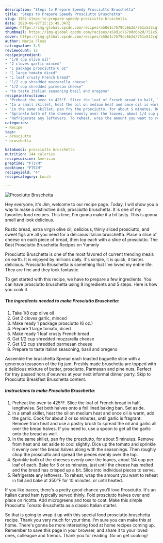 ```yaml
---
description: "Steps to Prepare Speedy Prosciutto Bruschetta"
title: "Steps to Prepare Speedy Prosciutto Bruschetta"
slug: 1561-steps-to-prepare-speedy-prosciutto-bruschetta
date: 2020-06-07T15:15:49.347Z
image: https://img-global.cpcdn.com/recipes/a58d1c7679dc6b2d/751x532cq70/prosciutto-bruschetta-recipe-main-photo.jpg
thumbnail: https://img-global.cpcdn.com/recipes/a58d1c7679dc6b2d/751x532cq70/prosciutto-bruschetta-recipe-main-photo.jpg
cover: https://img-global.cpcdn.com/recipes/a58d1c7679dc6b2d/751x532cq70/prosciutto-bruschetta-recipe-main-photo.jpg
author: Maria Floyd
ratingvalue: 3.5
reviewcount: 12
recipeingredient:
- "1/8 cup olive oil"
- "2 cloves garlic minced"
- "1 package prosciutto 6 oz"
- "1 large tomato diced"
- "1 loaf crusty French bread"
- "1/2 cup shredded mozzarella cheese"
- "1/2 cup shredded parmesan cheese"
- "to taste Italian seasoning basil and oregeno"
recipeinstructions:
- "Preheat the oven to 425°F. Slice the loaf of French bread in half, lengthwise. Set both halves onto a foil lined baking ban. Set aside."
- "In a small skillet, heat the oil on medium heat and once oil is warm, add the garlic. Cook for about 2 or so minutes, until garlic is fragrant. Remove from heat and use a pastry brush to spread the oil and garlic all over the bread halves. If you need to, use a spoon to get all the garlic onto the bread as well."
- "In the same skillet, pan fry the prosciutto, for about 5 minutes. Remove from heat and set aside to cool slightly. Dice up the tomato and sprinkle it evenly over the bread halves along with the seasonings. Then roughly chop the prosciutto and spread the pieces evenly over the top."
- "Sprinkle both of the cheeses evenly over the loaves, about 1/4 cup per loaf of each. Bake for 5 or so minutes, just until the cheese has melted and the bread has crisped up a bit. Slice into individual pieces to serve."
- "Refrigerate any leftovers. To reheat, wrap the amount you want to reheat in foil and bake at 350°F for 10 minutes, or until heated."
categories:
- Recipe
tags:
- prosciutto
- bruschetta

katakunci: prosciutto bruschetta 
nutrition: 144 calories
recipecuisine: American
preptime: "PT37M"
cooktime: "PT57M"
recipeyield: "4"
recipecategory: Lunch

---
```



![Prosciutto Bruschetta](https://img-global.cpcdn.com/recipes/a58d1c7679dc6b2d/751x532cq70/prosciutto-bruschetta-recipe-main-photo.jpg)

Hey everyone, it's Jim, welcome to our recipe page. Today, I will show you a way to make a distinctive dish, prosciutto bruschetta. It is one of my favorites food recipes. This time, I'm gonna make it a bit tasty. This is gonna smell and look delicious.

Rustic bread, extra virgin olive oil, delicious, thinly sliced prosciutto, and sweet figs are all you need for a delicious Italian bruschetta. Place a slice of cheese on each piece of bread, then top each with a slice of prosciutto. The Best Prosciutto Bruschetta Recipes on Yummly

Prosciutto Bruschetta is one of the most favored of current trending meals on earth. It is enjoyed by millions daily. It's simple, it is quick, it tastes delicious. Prosciutto Bruschetta is something that I've loved my entire life. They are fine and they look fantastic.


To get started with this recipe, we have to prepare a few ingredients. You can have prosciutto bruschetta using 8 ingredients and 5 steps. Here is how you cook it.

<!--inarticleads1-->

##### The ingredients needed to make Prosciutto Bruschetta:

1. Take 1/8 cup olive oil
1. Get 2 cloves garlic, minced
1. Make ready 1 package prosciutto (6 oz.)
1. Prepare 1 large tomato, diced
1. Make ready 1 loaf crusty French bread
1. Get 1/2 cup shredded mozzarella cheese
1. Get 1/2 cup shredded parmesan cheese
1. Prepare to taste Italian seasoning, basil and oregeno


Assemble the bruschetta Spread each toasted baguette slice with a generous teaspoon of the fig jam. Freshly made bruschetta are topped with a delicious mixture of butter, prosciutto, Parmesan and pine nuts. Perfect for tray passed hors d&#39;oeuvres at your next informal dinner party. Skip to Prosciutto Breakfast Bruschetta content. 

<!--inarticleads2-->

##### Instructions to make Prosciutto Bruschetta:

1. Preheat the oven to 425°F. Slice the loaf of French bread in half, lengthwise. Set both halves onto a foil lined baking ban. Set aside.
1. In a small skillet, heat the oil on medium heat and once oil is warm, add the garlic. Cook for about 2 or so minutes, until garlic is fragrant. Remove from heat and use a pastry brush to spread the oil and garlic all over the bread halves. If you need to, use a spoon to get all the garlic onto the bread as well.
1. In the same skillet, pan fry the prosciutto, for about 5 minutes. Remove from heat and set aside to cool slightly. Dice up the tomato and sprinkle it evenly over the bread halves along with the seasonings. Then roughly chop the prosciutto and spread the pieces evenly over the top.
1. Sprinkle both of the cheeses evenly over the loaves, about 1/4 cup per loaf of each. Bake for 5 or so minutes, just until the cheese has melted and the bread has crisped up a bit. Slice into individual pieces to serve.
1. Refrigerate any leftovers. To reheat, wrap the amount you want to reheat in foil and bake at 350°F for 10 minutes, or until heated.


If you like bacon, there&#39;s a pretty good chance you&#39;ll love Prosciutto. It&#39;s an Italian cured ham typically served thinly. Fold prosciutto halves over and place on ricotta. Add microgreens and toss to coat. Make this simple Prosciutto Tomato Bruschetta as a classic Italian starter. 

So that is going to wrap it up with this special food prosciutto bruschetta recipe. Thank you very much for your time. I'm sure you can make this at home. There's gonna be more interesting food at home recipes coming up. Remember to save this page in your browser, and share it to your loved ones, colleague and friends. Thank you for reading. Go on get cooking!
